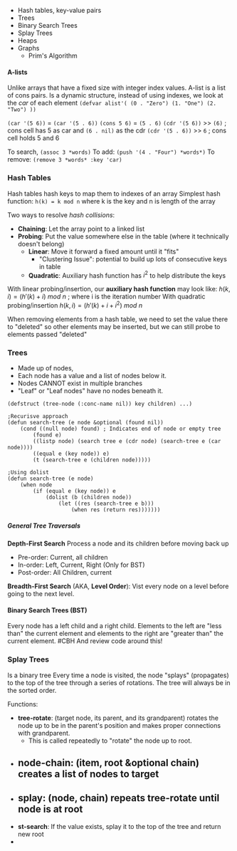 - Hash tables, key-value pairs
- Trees
- Binary Search Trees
- Splay Trees
- Heaps
- Graphs
	- Prim's Algorithm


#### A-lists
Unlike arrays that have a fixed size with integer index values.
A-list is a list of cons pairs. Is a dynamic structure, instead of using indexes, we look at the *car* of each element
`(defvar alist'( (0 . "Zero") (1. "One") (2. "Two") ))`

`(car '(5 6))` = `(car '(5 . 6))`
`(cons 5 6)` = `(5 . 6)`
`(cdr '(5 6))` >> `(6)` ; cons cell has 5 as car and `(6 . nil)` as the cdr
`(cdr '(5 . 6))` >> `6` ; cons cell holds 5 and 6

To search,
`(assoc 3 *words)`
To add:
`(push '(4 . "Four") *words*)`
To remove:
`(remove 3 *words* :key 'car)`
### Hash Tables
Hash tables hash keys to map them to indexes of an array
Simplest hash function: `h(k) = k mod n` where k is the key and n is length of the array

Two ways to resolve *hash collisions*:
- **Chaining**: Let the array point to a linked list 
- **Probing**: Put the value somewhere else in the table (where it technically doesn't belong)
	- **Linear**: Move it forward a fixed amount until it "fits"
		- "Clustering Issue": potential to build up lots of consecutive keys in table
	- **Quadratic**: Auxiliary hash function has $i^2$ to help distribute the keys

With linear probing/insertion, our **auxiliary hash function** may look like:
$h(k,i) = (h'(k) + i)\ mod\ n$ ; where i is the iteration number
With quadratic probing/insertion
$h(k,i) = (h'(k) + i + i^2)\ mod\ n$

When removing elements from a hash table, we need to set the value there to "deleted" so other elements may be inserted, but we can still probe to elements passed "deleted"

### Trees
- Made up of nodes,
- Each node has a value and a list of nodes below it.
- Nodes CANNOT exist in multiple branches
- "Leaf" or "Leaf nodes" have no nodes beneath it.
```Lisp
(defstruct (tree-node (:conc-name nil)) key children) ...)
```

```Lisp
;Recurisve approach
(defun search-tree (e node &optional (found nil))
	(cond ((null node) found) ; Indicates end of node or empty tree
		(found e)
		((listp node) (search tree e (cdr node) (search-tree e (car node))))
		((equal e (key node)) e)
		(t (search-tree e (children node)))))

;Using dolist
(defun search-tree (e node)
	(when node
		(if (equal e (key node)) e
			(dolist (b (children node))
				(let ((res (search-tree e b)))
					(when res (return res)))))))
```

##### General Tree Traversals
**Depth-First Search** Process a node and its children before moving back up
- Pre-order: Current, all children
- In-order: Left, Current, Right (Only for BST)
- Post-order: All Children, current

**Breadth-First Search** (AKA, **Level Order**): Vist every node on a level before going to the next level.

#### Binary Search Trees (BST)
Every node has a left child and a right child. Elements to the left are "less than" the current element and elements to the right are "greater than" the current element.
#CBH And review code around this!

### Splay Trees
Is a binary tree
Every time a node is visited, the node "splays" (propagates) to the top of the tree through a series of rotations. The tree will always be in the sorted order.

Functions:
- **tree-rotate**: (target node, its parent, and its grandparent) rotates the node up to be in the parent's position and makes proper connections with grandparent.
	- This is called repeatedly to "rotate" the node up to root.
- **node-chain**: (item, root &optional chain) creates a list of nodes to target
	- 
- **splay**: (node, chain) repeats tree-rotate until node is at root
	- 
- **st-search**: If the value exists, splay it to the top of the tree and return new root
- 